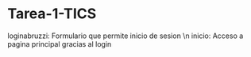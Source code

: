 # Tarea-1-TICS
<!DOCTYPE html>
loginabruzzi: Formulario que permite inicio de sesion \n
inicio: Acceso a pagina principal gracias al login
